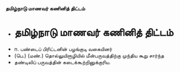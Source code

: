 **தமிழ்நாடு மாணவர் கணினித் திட்டம்**
- # தமிழ்நாடு மாணவர் கணினித் திட்டம்
- n. பண்டைப் பிரிட்டனின் பழங்குடி வகையினர்
- (பெ.) (மண்.) தொல்லுயிரூழியில்  மீன்பருவத்திற்கு முந்திய கூறு சார்ந்த
- தண்டிலிப் பருவத்தின் கடைக்கூற்றினுக்குரிய.

